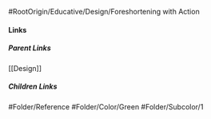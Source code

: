 #RootOrigin/Educative/Design/Foreshortening with Action
#### Links
##### Parent Links
[[Design]]
##### Children Links
#Folder/Reference
#Folder/Color/Green
#Folder/Subcolor/1

